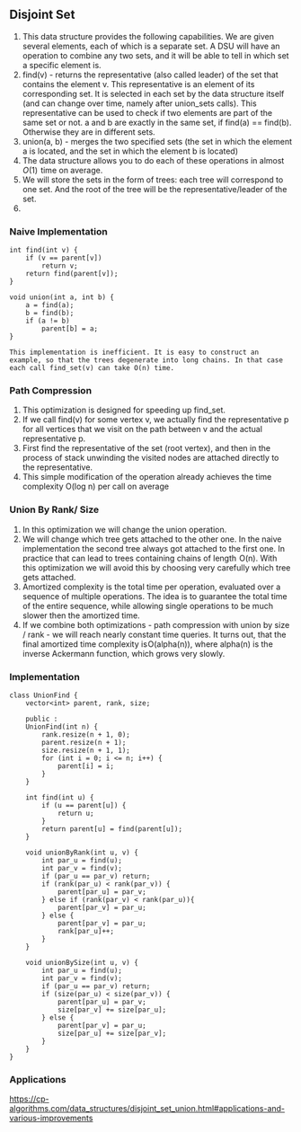 ## Disjoint Set 
1. This data structure provides the following capabilities. We are given several elements, each of which is a separate set. A DSU will have an operation to combine any two sets, and it will be able to tell in which set a specific element is.
2. find(v) - returns the representative (also called leader) of the set that contains the element v. This representative is an element of its corresponding set. It is selected in each set by the data structure itself (and can change over time, namely after union_sets calls). This representative can be used to check if two elements are part of the same set or not. a and b are exactly in the same set, if find(a) == find(b). Otherwise they are in different sets.
3. union(a, b) - merges the two specified sets (the set in which the element a is located, and the set in which the element b is located)
4. The data structure allows you to do each of these operations in almost  $O(1)$  time on average.
5. We will store the sets in the form of trees: each tree will correspond to one set. And the root of the tree will be the representative/leader of the set.
6. 

### Naive Implementation

```
int find(int v) {
    if (v == parent[v])
        return v;
    return find(parent[v]);
}

void union(int a, int b) {
    a = find(a);
    b = find(b);
    if (a != b)
        parent[b] = a;
}

This implementation is inefficient. It is easy to construct an example, so that the trees degenerate into long chains. In that case each call find_set(v) can take O(n) time.
```

### Path Compression
1. This optimization is designed for speeding up find_set.
2. If we call find(v) for some vertex v, we actually find the representative p for all vertices that we visit on the path between v and the actual representative p.
3. First find the representative of the set (root vertex), and then in the process of stack unwinding the visited nodes are attached directly to the representative.
4. This simple modification of the operation already achieves the time complexity O(log n) per call on average

### Union By Rank/ Size

1. In this optimization we will change the union operation.
2. We will change which tree gets attached to the other one. In the naive implementation the second tree always got attached to the first one. In practice that can lead to trees containing chains of length  O(n). With this optimization we will avoid this by choosing very carefully which tree gets attached.
3. Amortized complexity is the total time per operation, evaluated over a sequence of multiple operations. The idea is to guarantee the total time of the entire sequence, while allowing single operations to be much slower then the amortized time.
4. If we combine both optimizations - path compression with union by size / rank - we will reach nearly constant time queries. It turns out, that the final amortized time complexity is O(alpha(n)), where alpha(n) is the inverse Ackermann function, which grows very slowly.

### Implementation

```
class UnionFind {
    vector<int> parent, rank, size;
    
    public : 
    UnionFind(int n) {
        rank.resize(n + 1, 0);
        parent.resize(n + 1);
        size.resize(n + 1, 1);
        for (int i = 0; i <= n; i++) {
            parent[i] = i;
        }
    }
    
    int find(int u) {
        if (u == parent[u]) {
            return u;
        }
        return parent[u] = find(parent[u]);
    }
    
    void unionByRank(int u, v) {
        int par_u = find(u);
        int par_v = find(v);
        if (par_u == par_v) return;
        if (rank(par_u) < rank(par_v)) {
            parent[par_u] = par_v;
        } else if (rank(par_v) < rank(par_u)){
            parent[par_v] = par_u;
        } else {
            parent[par_v] = par_u;
            rank[par_u]++;
        }
    }
    
    void unionBySize(int u, v) {
        int par_u = find(u);
        int par_v = find(v);
        if (par_u == par_v) return;
        if (size(par_u) < size(par_v)) {
            parent[par_u] = par_v;
            size[par_v] += size[par_u];
        } else {
            parent[par_v] = par_u;
            size[par_u] += size[par_v];
        }
    }
}
```

### Applications

https://cp-algorithms.com/data_structures/disjoint_set_union.html#applications-and-various-improvements
